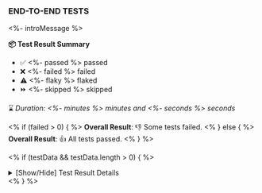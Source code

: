 ### END-TO-END TESTS

<%- introMessage %>

**📦 Test Result Summary**

- ✅ <%- passed %> passed
- ❌ <%- failed %> failed
- ⚠️ <%- flaky %> flaked
- ⏩ <%- skipped %> skipped

⌛ _Duration: <%- minutes %> minutes and <%- seconds %> seconds_

<% if (failed > 0) { %>
  **Overall Result**: 👎 Some tests failed.
<% } else { %>
  **Overall Result**: 👍 All tests passed.
<% } %>

<% if (testData && testData.length > 0) { %>

<details>
    <summary>[Show/Hide] Test Result Details</summary>

<table>
  <thead>
    <tr>
      <th>Browser</th>
      <th>Spec</th>
      <th>Test Case</th>
      <th>Tags</th>
      <th>Result</th>
    </tr>
  </thead>
  <tbody>
    <% testData.forEach(function(test) { %>
      <tr>        
        <td><%= test.project %></td>
        <td><%= test.spec %></td>
        <td><%= test.title %></td>
        <td><%= test.tags %></td>
        <td><%= test.status %></td>
      </tr>
    <% }); %>
  </tbody>
</table>

</details>
<% } %>

<!-- To see the full report, please visit our CI/CD pipeline with reporter. -->